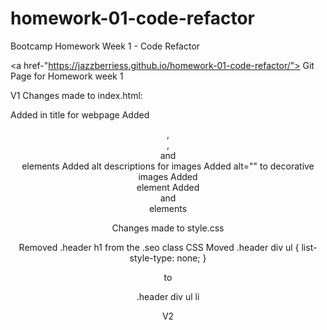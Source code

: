 # homework-01-code-refactor
Bootcamp Homework Week 1 - Code Refactor

<a href-"https://jazzberriess.github.io/homework-01-code-refactor/"> Git Page for Homework week 1</a>

V1
Changes made to index.html:

Added in title for webpage
Added <header>,<nav>, <main> and <footer> elements
Added alt descriptions for images
Added alt="" to decorative images
Added <aside> element
Added <article> and <section> elements


Changes made to style.css

Removed .header h1 from the .seo class CSS
Moved 
.header div ul {
    list-style-type: none;
}

to

.header div ul li 

V2
